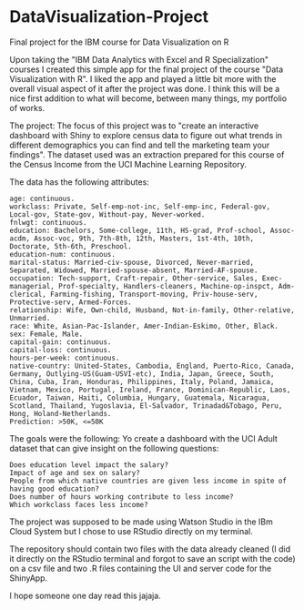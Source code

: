 # DataVisualization-Project
Final project for the IBM course for Data Visualization on R

Upon taking the "IBM Data Analytics with Excel and R Specialization" courses I created this simple app for the final project of the course "Data Visualization with R". I liked the app and played a little bit more with the overall visual aspect of it after the project was done.
I think this will be a nice first addition to what will become, between many things, my portfolio of works.

The project:
The focus of this project was to "create an interactive dashboard with Shiny to explore census data to figure out what trends in different demographics you can find and tell the marketing team your findings". The dataset used was an extraction prepared for this course of the Census Income from the UCI Machine Learning Repository.

The data has the following attributes:


    age: continuous.
    workclass: Private, Self-emp-not-inc, Self-emp-inc, Federal-gov, Local-gov, State-gov, Without-pay, Never-worked.
    fnlwgt: continuous.
    education: Bachelors, Some-college, 11th, HS-grad, Prof-school, Assoc-acdm, Assoc-voc, 9th, 7th-8th, 12th, Masters, 1st-4th, 10th, Doctorate, 5th-6th, Preschool.
    education-num: continuous.
    marital-status: Married-civ-spouse, Divorced, Never-married, Separated, Widowed, Married-spouse-absent, Married-AF-spouse.
    occupation: Tech-support, Craft-repair, Other-service, Sales, Exec-managerial, Prof-specialty, Handlers-cleaners, Machine-op-inspct, Adm-clerical, Farming-fishing, Transport-moving, Priv-house-serv, Protective-serv, Armed-Forces.
    relationship: Wife, Own-child, Husband, Not-in-family, Other-relative, Unmarried.
    race: White, Asian-Pac-Islander, Amer-Indian-Eskimo, Other, Black.
    sex: Female, Male.
    capital-gain: continuous.
    capital-loss: continuous.
    hours-per-week: continuous.
    native-country: United-States, Cambodia, England, Puerto-Rico, Canada, Germany, Outlying-US(Guam-USVI-etc), India, Japan, Greece, South, China, Cuba, Iran, Honduras, Philippines, Italy, Poland, Jamaica, Vietnam, Mexico, Portugal, Ireland, France, Dominican-Republic, Laos, Ecuador, Taiwan, Haiti, Columbia, Hungary, Guatemala, Nicaragua, Scotland, Thailand, Yugoslavia, El-Salvador, Trinadad&Tobago, Peru, Hong, Holand-Netherlands.
    Prediction: >50K, <=50K

The goals were the following:
Yo create a dashboard with the UCI Adult dataset that can give insight on the following questions:

    Does education level impact the salary?
    Impact of age and sex on salary?
    People from which native countries are given less income in spite of having good education?
    Does number of hours working contribute to less income?
    Which workclass faces less income?

The project was supposed to be made using Watson Studio in the IBm Cloud System but I chose to use RStudio directly on my terminal.

The repository should contain two files with the data already cleaned (I did it directly on the RStudio terminal and forgot to save an script with the code) on a csv file and two .R files containing the UI and server code for the ShinyApp.

I hope someone one day read this jajaja.
